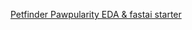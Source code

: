 [Petfinder Pawpularity EDA & fastai starter](https://www.kaggle.com/tanlikesmath/petfinder-pawpularity-eda-fastai-starter)